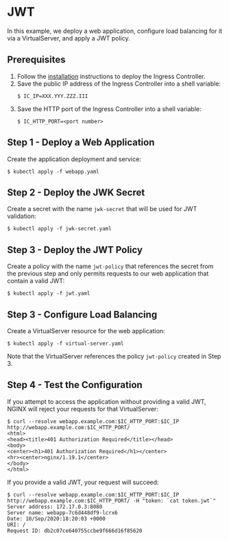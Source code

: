 # JWT

In this example, we deploy a web application, configure load balancing for it via a VirtualServer, and apply a JWT policy.

## Prerequisites

1. Follow the [installation](https://docs.nginx.com/nginx-ingress-controller/installation/installation-with-manifests/) instructions to deploy the Ingress Controller.
1. Save the public IP address of the Ingress Controller into a shell variable:
    ```
    $ IC_IP=XXX.YYY.ZZZ.III
    ```
1. Save the HTTP port of the Ingress Controller into a shell variable:
    ```
    $ IC_HTTP_PORT=<port number>
    ```

## Step 1 - Deploy a Web Application

Create the application deployment and service:
```
$ kubectl apply -f webapp.yaml
```

## Step 2 - Deploy the JWK Secret

Create a secret with the name `jwk-secret` that will be used for JWT validation:
```
$ kubectl apply -f jwk-secret.yaml
```

## Step 3 - Deploy the JWT Policy

Create a policy with the name `jwt-policy` that references the secret from the previous step and only permits requests to our web application that contain a valid JWT:
```
$ kubectl apply -f jwt.yaml
```

## Step 3 - Configure Load Balancing

Create a VirtualServer resource for the web application:
```
$ kubectl apply -f virtual-server.yaml
```

Note that the VirtualServer references the policy `jwt-policy` created in Step 3.

## Step 4 - Test the Configuration

If you attempt to access the application without providing a valid JWT, NGINX will reject your requests for that VirtualServer:
```
$ curl --resolve webapp.example.com:$IC_HTTP_PORT:$IC_IP http://webapp.example.com:$IC_HTTP_PORT/
<html>
<head><title>401 Authorization Required</title></head>
<body>
<center><h1>401 Authorization Required</h1></center>
<hr><center>nginx/1.19.1</center>
</body>
</html>
```

If you provide a valid JWT, your request will succeed:
```
$ curl --resolve webapp.example.com:$IC_HTTP_PORT:$IC_IP http://webapp.example.com:$IC_HTTP_PORT/ -H "token: `cat token.jwt`"
Server address: 172.17.0.3:8080
Server name: webapp-7c6d448df9-lcrx6
Date: 10/Sep/2020:18:20:03 +0000
URI: /
Request ID: db2c07ce640755ccbe9f666d16f85620
```
